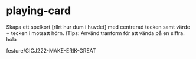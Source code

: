 # playing-card
Skapa ett spelkort [rllrt hur dum i huvdet] med centrerad tecken samt värde + tecken i motsatt hörn. (Tips: Använd tranform för att vända på en siffra.
hola

festure/GICJ222-MAKE-ERIK-GREAT